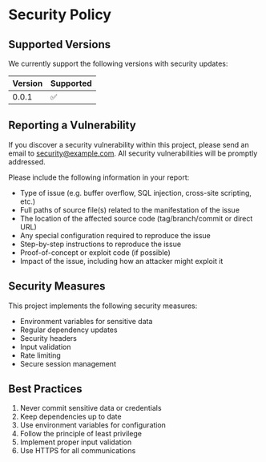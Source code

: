 # Security Policy

## Supported Versions

We currently support the following versions with security updates:

| Version | Supported          |
| ------- | ------------------ |
| 0.0.1   | :white_check_mark: |

## Reporting a Vulnerability

If you discover a security vulnerability within this project, please send an email to <security@example.com>. All security vulnerabilities will be promptly addressed.

Please include the following information in your report:

- Type of issue (e.g. buffer overflow, SQL injection, cross-site scripting, etc.)
- Full paths of source file(s) related to the manifestation of the issue
- The location of the affected source code (tag/branch/commit or direct URL)
- Any special configuration required to reproduce the issue
- Step-by-step instructions to reproduce the issue
- Proof-of-concept or exploit code (if possible)
- Impact of the issue, including how an attacker might exploit it

## Security Measures

This project implements the following security measures:

- Environment variables for sensitive data
- Regular dependency updates
- Security headers
- Input validation
- Rate limiting
- Secure session management

## Best Practices

1. Never commit sensitive data or credentials
2. Keep dependencies up to date
3. Use environment variables for configuration
4. Follow the principle of least privilege
5. Implement proper input validation
6. Use HTTPS for all communications
